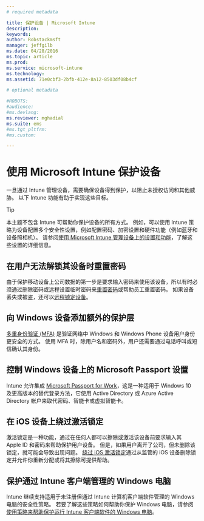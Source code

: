 ```yaml
---
# required metadata

title: 保护设备 | Microsoft Intune
description:
keywords:
author: Robstackmsft
manager: jeffgilb
ms.date: 04/28/2016
ms.topic: article
ms.prod:
ms.service: microsoft-intune
ms.technology:
ms.assetid: 71e0cbf3-2bfb-412e-8a12-8503df08b4cf

# optional metadata

#ROBOTS:
#audience:
#ms.devlang:
ms.reviewer: mghadial
ms.suite: ems
#ms.tgt_pltfrm:
#ms.custom:

---
```


# 使用 Microsoft Intune 保护设备
一旦通过 Intune 管理设备，需要确保设备得到保护，以阻止未授权访问和其他威胁。 以下 Intune 功能有助于实现这些目标。

> [!TIP]
> 本主题不包含 Intune 可帮助你保护设备的所有方式。 例如，可以使用 Intune 策略为设备配置多个安全性设置，例如配置密码、加密设置和硬件功能（例如蓝牙和设备照相机）。 请参阅[使用 Microsoft Intune 管理设备上的设置和功能](manage-settings-and-features-on-your-devices-with-microsoft-intune-policies.md)，了解这些设置的详细信息。

## 在用户无法解锁其设备时重置密码
由于保护移动设备上公司数据的第一步是要求输入密码来使用该设备，所以有时必须通过删除密码或远程设置临时密码来[重置密码](use-remote-lock-and-passcode-reset-in-microsoft-intune.md)或帮助员工重置密码。 如果设备丢失或被盗，还可以[远程锁定设备](use-remote-lock-and-passcode-reset-in-microsoft-intune.md)。

## 向 Windows 设备添加额外的保护层
[多重身份验证 (MFA)](protect-windows-devices-with-multi-factor-authentication.md) 是验证网络中 Windows 和 Windows Phone 设备用户身份更安全的方式。  使用 MFA 时，除用户名和密码外，用户还需要通过电话呼叫或短信确认其身份。

## 控制 Windows 设备上的 Microsoft Passport 设置
Intune 允许集成 [Microsoft Passport for Work](control-microsoft-passport-settings-on-devices-with-microsoft-intune.md)，这是一种适用于 Windows 10 及更高版本的替代登录方法，它使用 Active Directory 或 Azure Active Directory 帐户来取代密码、智能卡或虚拟智能卡。

## 在 iOS 设备上绕过激活锁定
激活锁定是一种功能，通过在任何人都可以擦除或激活该设备前要求输入其 Apple ID 和密码来帮助保护用户设备。 但是，如果用户离开了公司，但未删除该锁定，就可能会导致出现问题。 [绕过 iOS 激活锁定](help-protect-ios-devices-with-activation-lock-bypass-for-microsoft-intune.md)通过从监管的 iOS 设备删除锁定并允许你重新分配或将其擦除可提供帮助。

## 保护通过 Intune 客户端管理的 Windows 电脑
Intune 继续支持适用于未注册但通过 Intune 计算机客户端软件管理的 Windows 电脑的安全性策略。 若要了解这些策略如何帮助你保护 Windows 电脑，请参阅[使用策略来帮助保护运行 Intune 客户端软件的 Windows 电脑](policies-to-protect-windows-pcs-in-microsoft-intune.md)。


<!--HONumber=Jun16_HO1-->


